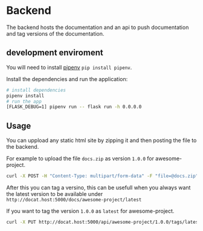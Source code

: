 # Backend

The backend hosts the documentation and an api to push documentation and
tag versions of the documentation.

## development enviroment

You will need to install [pipenv](https://github.com/pypa/pipenv) `pip install pipenv`.

Install the dependencies and run the application:

```sh
# install dependencies
pipenv install
# run the app
[FLASK_DEBUG=1] pipenv run -- flask run -h 0.0.0.0
```

## Usage

You can uppload any static html site by zipping it and then
posting the file to the backend.

For example to upload the file `docs.zip` as version `1.0.0` for awesome-project.

```sh
curl -X POST -H "Content-Type: multipart/form-data" -F "file=@docs.zip" http://docat.host:5000/api/awesome-project/1.0.0
```

After this you can tag a versino, this can be usefull when you always want
the latest version to be available under `http://docat.host:5000/docs/awesome-project/latest`

If you want to tag the version `1.0.0` as `latest` for awesome-project.

```sh
curl -X PUT http://docat.host:5000/api/awesome-project/1.0.0/tags/latest
```
